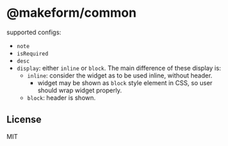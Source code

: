 # @makeform/common

supported configs:
 - `note`
 - `isRequired`
 - `desc`
 - `display`: either `inline` or `block`. The main difference of these display is:
   - `inline`: consider the widget as to be used inline, without header.
     - widget may be shown as `block` style element in CSS, so user should wrap widget properly.
   - `block`: header is shown.


## License

MIT
